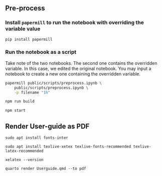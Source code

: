 ## Pre-process
### Install `papermill` to run the notebook with overriding the variable value
```bash
pip install papermill
```

### Run the notebook as a script
Take note of the two notebooks. The second one contains the overridden variable. In this case, we edited the original notebook. You may input a notebook to create a new one containing the overridden variable.

```bash
papermill public/scripts/preprocess.ipynb \
    public/scripts/preprocess.ipynb \
    -p filename "1h"

```

```bash
npm run build
```

```bash
npm start
```

## Render User-guide as PDF

```
sudo apt install fonts-inter

sudo apt install texlive-xetex texlive-fonts-recommended texlive-latex-recommended

xelatex --version
```

```
quarto render Userguide.qmd --to pdf
```